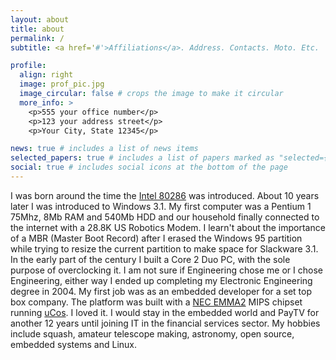 ```yaml
---
layout: about
title: about
permalink: /
subtitle: <a href='#'>Affiliations</a>. Address. Contacts. Moto. Etc.

profile:
  align: right
  image: prof_pic.jpg
  image_circular: false # crops the image to make it circular
  more_info: >
    <p>555 your office number</p>
    <p>123 your address street</p>
    <p>Your City, State 12345</p>

news: true # includes a list of news items
selected_papers: true # includes a list of papers marked as "selected={true}"
social: true # includes social icons at the bottom of the page
---
```


I was born around the time the [Intel 80286](https://en.wikipedia.org/wiki/Intel_80286) was introduced. About 10 years later I was introduced to Windows 3.1. My first computer was a Pentium 1 75Mhz, 8Mb RAM and 540Mb HDD and our household finally connected to the internet with a 28.8K US Robotics Modem. I learn't about the importance of a MBR (Master Boot Record) after I erased the Windows 95 partition while trying to resize the current partition to make space for Slackware 3.1. In the early part of the century I built a Core 2 Duo PC, with the sole purpose of overclocking it. I am not sure if Engineering chose me or I chose Engineering, either way I ended up completing my Electronic Engineering degree in 2004. My first job was as an embedded developer for a set top box company. The platform was built with a [NEC EMMA2](https://www.electronicsweb.com/doc/nec-electronics-introduces-new-emma-chips-0001) MIPS chipset running [uCos](https://en.wikipedia.org/wiki/Micro-Controller_Operating_Systems). I loved it. I would stay in the embedded world and PayTV for another 12 years until joining IT in the financial services sector. My hobbies include squash, amateur telescope making, astronomy, open source, embedded systems and Linux.
